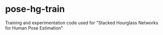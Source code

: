 # pose-hg-train
Training and experimentation code used for "Stacked Hourglass Networks for Human Pose Estimation"
